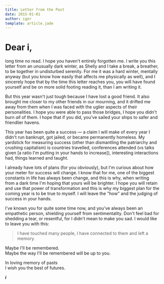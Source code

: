 ```yaml
---
title: Letter from the Past
date: 2015-01-01
author: igor
template: article.jade
---
```


# Dear i,

long time no read. I hope you haven't entirely forgotten me. I write you this
letter from an unusually dark winter, as Shelly and I take a break, a breather,
<span class="more"></span>
to be together in undisturbed serenity. For me it was a hard winter, mentally
anyway (but you know how easily that affects me physically as well), and I
sincerely hope that by the time this letter reaches you, you will have found
yourself and be on more solid footing reading it, than I am writing it.

But this year wasn't just tough because I have lost a good friend. It also
brought me closer to my other friends in our mourning, and it drifted me away
from them when I was faced with the uglier aspects of their personalities. I
hope you were able to pass those bridges, I hope you didn't burn *all* of them.
I hope that if you did, you've sailed your ships to safer and friendlier
havens.

This year has been quite a success — a claim I will make of every year I
didn't run bankrupt, got jailed, or became permanently homeless. My yardstick
for measuring success (other than dismantling the patriarchy and crushing
capitalism) is countries travelled, conferences attended (vs talks given [a
ratio I'm putting in your hands to increase]), interesting interactions had,
things learned and taught.

I already have lots of plans (for you obviously), but I'm curious about how
your meter for success will change. I know that for me, one of the biggest
constants in life has always been change, and this is why, when writing from a
dark time I'm hoping that yours will be brighter.  I hope you will retain and
use that power of transformation and this is why my biggest plan for the coming
year is to be true to myself. I will leave the "how" and the judging of success
in your hands.

I've known you for quite some time now, and you've always been an empathetic
person, shielding yourself from sentimentality. Don't feel bad for shedding a
tear, or resentful, for I didn't mean to make you sad. I would like to leave
you with this:

> I have touched many people, I have connected to them and left a memory.

Maybe I'll be remembered.  
Maybe the way I'll be remembered will be up to you.

In loving memory of pasts  
I wish you the best of futures.

***i***
